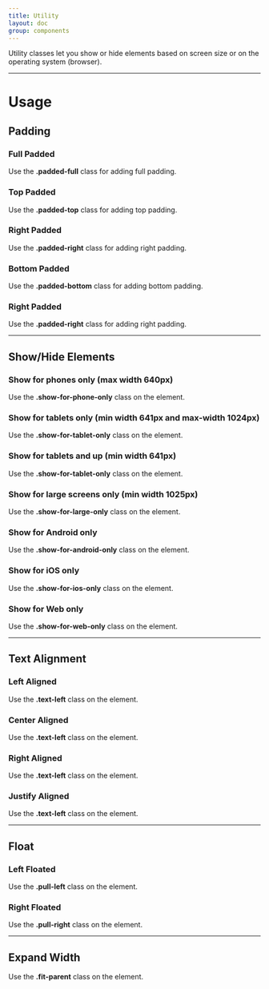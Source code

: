 ```yaml
---
title: Utility
layout: doc
group: components
---
```


Utility classes let you show or hide elements based on screen size or on the operating system (browser).

---

# Usage

## Padding

### Full Padded

Use the **.padded-full** class for adding full padding.

### Top Padded

Use the **.padded-top** class for adding top padding.

### Right Padded

Use the **.padded-right** class for adding right padding.

### Bottom Padded

Use the **.padded-bottom** class for adding bottom padding.

### Right Padded

Use the **.padded-right** class for adding right padding.

<hr />

## Show/Hide Elements

### Show for phones only (max width 640px)

Use the **.show-for-phone-only** class on the element.

### Show for tablets only (min width 641px and max-width 1024px)

Use the **.show-for-tablet-only** class on the element.

### Show for tablets and up (min width 641px)

Use the **.show-for-tablet-only** class on the element.

### Show for large screens only (min width 1025px)

Use the **.show-for-large-only** class on the element.

### Show for Android only

Use the **.show-for-android-only** class on the element.

### Show for iOS only

Use the **.show-for-ios-only** class on the element.

### Show for Web only

Use the **.show-for-web-only** class on the element.


<hr />


## Text Alignment

### Left Aligned

Use the **.text-left** class on the element.

### Center Aligned

Use the **.text-left** class on the element.

### Right Aligned

Use the **.text-left** class on the element.

### Justify Aligned

Use the **.text-left** class on the element.


<hr />


## Float

### Left Floated

Use the **.pull-left** class on the element.

### Right Floated

Use the **.pull-right** class on the element.


<hr />


## Expand Width

Use the **.fit-parent** class on the element.
